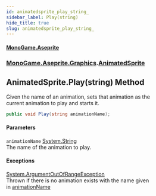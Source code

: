 ```yaml
---
id: animatedsprite_play_string_
sidebar_label: Play(string)
hide_title: true
slug: animatedsprite_play_string_
---
```

#### [MonoGame.Aseprite](index 'index')
### [MonoGame.Aseprite.Graphics](monogame_aseprite_graphics 'MonoGame.Aseprite.Graphics').[AnimatedSprite](animatedsprite 'MonoGame.Aseprite.Graphics.AnimatedSprite')
## AnimatedSprite.Play(string) Method
Given the name of an animation, sets that animation as the  
current animation to play and starts it.  
```csharp
public void Play(string animationName);
```
#### Parameters
`animationName` [System.String](https://docs.microsoft.com/en-us/dotnet/api/System.String 'System.String')  
The name of the animation to play.  
  
#### Exceptions
[System.ArgumentOutOfRangeException](https://docs.microsoft.com/en-us/dotnet/api/System.ArgumentOutOfRangeException 'System.ArgumentOutOfRangeException')  
Thrown if there is no animation exists with the name given  
in [animationName](#monogame_aseprite_graphics_animatedsprite_play_string__animationname 'MonoGame.Aseprite.Graphics.AnimatedSprite.Play(string).animationName')  
